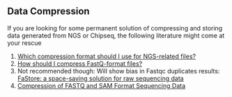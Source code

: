 ## Data Compression

If you are looking for some permanent solution of compressing and storing data generated from NGS or Chipseq, the following literature might come at your rescue

1. [Which compression format should I use for NGS-related files?](https://www.uppmax.uu.se/support-sv/faq/resources-faq/which-compression-format-should-i-use-for-ngs-related-files/)
2. [How should I compress FastQ-format files?](https://www.uppmax.uu.se/support-sv/faq/resources-faq/how-should-i-compress-fastq-format-files/)
3. Not recommended though: Will show bias in Fastqc duplicates results: [FaStore: a space-saving solution for raw sequencing data](https://academic.oup.com/bioinformatics/article/34/16/2748/4956350)
4. [Compression of FASTQ and SAM Format Sequencing Data](https://journals.plos.org/plosone/article?id=10.1371/journal.pone.0059190)
